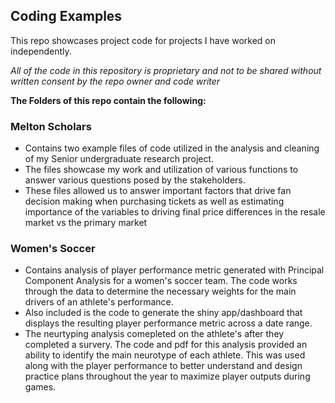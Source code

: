 ## Coding Examples
This repo showcases project code for projects I have worked on independently.

*All of the code in this repository is proprietary and not to be shared without written consent by the repo owner and code writer*

**The Folders of this repo contain the following:**

### Melton Scholars
 * Contains two example files of code utilized in the analysis and cleaning of my Senior undergraduate research project.
 * The files showcase my work and utilization of various functions to answer various questions posed by the stakeholders. 
 * These files allowed us to answer important factors that drive fan decision making when purchasing tickets as well as estimating importance of the variables to driving final price differences in the resale market vs the primary market

### Women's Soccer
  * Contains analysis of player performance metric generated with Principal Component Analysis for a women's soccer team. The code works through the data to determine the necessary weights for the main drivers of an athlete's performance.
  * Also included is the code to generate the shiny app/dashboard that displays the resulting player performance metric across a date range.
  * The neurtyping analysis comepleted on the athlete's after they completed a survery. The code and pdf for this analysis provided an ability to identify the main neurotype of each athlete. This was used along with the player performance to better understand and design practice plans throughout the year to maximize player outputs during games.
